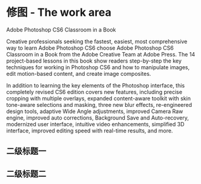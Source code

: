 # 修图 - The work area

Adobe Photoshop CS6 Classroom in a Book

Creative professionals seeking the fastest, easiest, most comprehensive way to learn Adobe Photoshop CS6 choose Adobe
Photoshop CS6 Classroom in a Book from the Adobe Creative Team at Adobe Press. The 14 project-based lessons in this book
show readers step-by-step the key techniques for working in Photoshop CS6 and how to manipulate images, edit motion-based
content, and create image composites.

In addition to learning the key elements of the Photoshop interface, this completely revised CS6 edition covers new
features, including precise cropping with multiple overlays, expanded content-aware toolkit with skin tone-aware
selections and masking, three new blur effects, re-engineered design tools, adaptive Wide Angle adjustments, improved
Camera Raw engine, improved auto corrections, Background Save and Auto-recovery, modernized user interface, intuitive
video enhancements, simplified 3D interface, improved editing speed with real-time results, and more.

## 二级标题一

## 二级标题二
